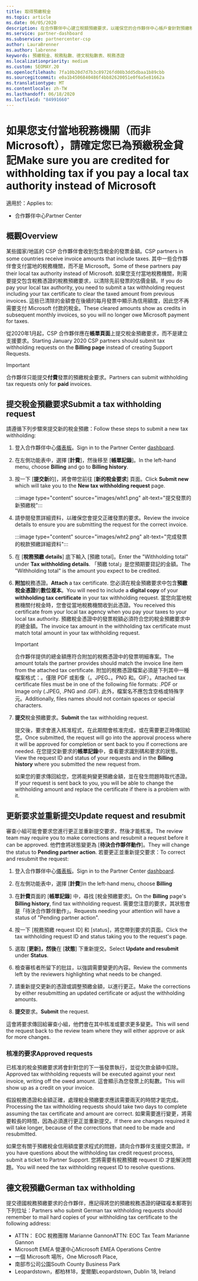 ```yaml
---
title: 取得預繳稅金
ms.topic: article
ms.date: 06/05/2020
description: 在合作夥伴中心建立稅額預繳要求，以確保您的合作夥伴中心帳戶會針對預繳稅金而貸。
ms.service: partner-dashboard
ms.subservice: partnercenter-csp
author: LauraBrenner
ms.author: labrenne
keywords: 預繳稅金、稅務點數、德文稅點數表、稅務憑證
ms.localizationpriority: medium
ms.custom: SEOMAY.20
ms.openlocfilehash: 7fa10b20d7d7b3c89726fd08b3dd5dbaa1b89cbb
ms.sourcegitcommit: e0a1b4506840486f4bb82620051e0f6a5e81662a
ms.translationtype: MT
ms.contentlocale: zh-TW
ms.lasthandoff: 06/18/2020
ms.locfileid: "84991660"
---
```

# <a name="make-sure-you-are-credited-for-withholding-tax-if-you-pay-a-local-tax-authority-instead-of-microsoft"></a><span data-ttu-id="7bbd5-104">如果您支付當地稅務機關（而非 Microsoft），請確定您已為預繳稅金貸記</span><span class="sxs-lookup"><span data-stu-id="7bbd5-104">Make sure you are credited for withholding tax if you pay a local tax authority instead of Microsoft</span></span>

<span data-ttu-id="7bbd5-105">適用於：</span><span class="sxs-lookup"><span data-stu-id="7bbd5-105">Applies to:</span></span>

- <span data-ttu-id="7bbd5-106">合作夥伴中心</span><span class="sxs-lookup"><span data-stu-id="7bbd5-106">Partner Center</span></span>

## <a name="overview"></a><span data-ttu-id="7bbd5-107">概觀</span><span class="sxs-lookup"><span data-stu-id="7bbd5-107">Overview</span></span>

<span data-ttu-id="7bbd5-108">某些國家/地區的 CSP 合作夥伴會收到包含稅金的發票金額。</span><span class="sxs-lookup"><span data-stu-id="7bbd5-108">CSP partners in some countries receive invoice amounts that include taxes.</span></span> <span data-ttu-id="7bbd5-109">其中一些合作夥伴會支付當地的稅務機關，而不是 Microsoft。</span><span class="sxs-lookup"><span data-stu-id="7bbd5-109">Some of these partners pay their local tax authority instead of Microsoft.</span></span> <span data-ttu-id="7bbd5-110">如果您支付當地稅務機關，則需要提交包含稅務憑證的稅務預繳要求，以清除先前發票的估價金額。</span><span class="sxs-lookup"><span data-stu-id="7bbd5-110">If you do pay your local tax authority, you need to submit a tax withholding request including your tax certificate to clear the taxed amount from previous invoices.</span></span> <span data-ttu-id="7bbd5-111">這些已清除的金額會在後續的每月發票中顯示為信用額度，因此您不再需要支付 Microsoft 付款的稅金。</span><span class="sxs-lookup"><span data-stu-id="7bbd5-111">These cleared amounts show as credits in subsequent monthly invoices, so you will no longer owe Microsoft payment for taxes.</span></span>

<span data-ttu-id="7bbd5-112">從2020年1月起，CSP 合作夥伴應在**帳單頁面**上提交稅金預繳要求，而不是建立支援要求。</span><span class="sxs-lookup"><span data-stu-id="7bbd5-112">Starting January 2020 CSP partners should submit tax withholding requests on the **Billing page** instead of creating Support Requests.</span></span>

> [!IMPORTANT]
> <span data-ttu-id="7bbd5-113">合作夥伴只能提交**付費**發票的預繳稅金要求。</span><span class="sxs-lookup"><span data-stu-id="7bbd5-113">Partners can submit withholding tax requests only for **paid** invoices.</span></span>

## <a name="submit-a-tax-withholding-request"></a><span data-ttu-id="7bbd5-114">提交稅金預繳要求</span><span class="sxs-lookup"><span data-stu-id="7bbd5-114">Submit a tax withholding request</span></span>

<span data-ttu-id="7bbd5-115">請遵循下列步驟來提交新的稅金預繳：</span><span class="sxs-lookup"><span data-stu-id="7bbd5-115">Follow these steps to submit a new tax withholding:</span></span>

1. <span data-ttu-id="7bbd5-116">登入合作夥伴中心[儀表板](https://partner.microsoft.com/dashboard/home)。</span><span class="sxs-lookup"><span data-stu-id="7bbd5-116">Sign in to the Partner Center [dashboard](https://partner.microsoft.com/dashboard/home).</span></span>

2. <span data-ttu-id="7bbd5-117">在左側功能表中，選擇 [**計費**]，然後移至 [**帳單記錄**]。</span><span class="sxs-lookup"><span data-stu-id="7bbd5-117">In the left-hand menu, choose **Billing** and go to **Billing history**.</span></span>

3. <span data-ttu-id="7bbd5-118">按一下 [**提交新**的]，將會帶您前往 [**新的稅金要求**] 頁面。</span><span class="sxs-lookup"><span data-stu-id="7bbd5-118">Click **Submit new** which will take you to the **New tax withholding request** page.</span></span>

   :::image type="content" source="images/wht1.png" alt-text="提交發票的新預繳稅":::

4. <span data-ttu-id="7bbd5-120">請參閱發票詳細資料，以確保您會提交正確發票的要求。</span><span class="sxs-lookup"><span data-stu-id="7bbd5-120">Review the invoice details to ensure you are submitting the request for the correct invoice.</span></span>

   :::image type="content" source="images/wht2.png" alt-text="完成發票的稅款預繳詳細資料":::

5. <span data-ttu-id="7bbd5-122">在 [**稅務預繳 details**] 底下輸入 [預繳 total]。</span><span class="sxs-lookup"><span data-stu-id="7bbd5-122">Enter the "Withholding total" under **Tax withholding details**.</span></span> <span data-ttu-id="7bbd5-123">「預繳 total」是您預期要貸記的金額。</span><span class="sxs-lookup"><span data-stu-id="7bbd5-123">The "Withholding total" is the amount you expect to be credited.</span></span>

6. <span data-ttu-id="7bbd5-124">**附加**稅務憑證。</span><span class="sxs-lookup"><span data-stu-id="7bbd5-124">**Attach** a tax certificate.</span></span> <span data-ttu-id="7bbd5-125">您必須在稅金預繳要求中包含**預繳稅金憑證**的**數位複本**。</span><span class="sxs-lookup"><span data-stu-id="7bbd5-125">You will need to include a **digital copy** of your **withholding tax certificate** in your tax withholding request.</span></span> <span data-ttu-id="7bbd5-126">當您向當地稅務機關付稅金時，您會從當地稅務機關收到此憑證。</span><span class="sxs-lookup"><span data-stu-id="7bbd5-126">You received this certificate from your local tax agency when you pay your taxes to your local tax authority.</span></span> <span data-ttu-id="7bbd5-127">預繳稅金憑證中的發票稅額必須符合您的稅金預繳要求中的總金額。</span><span class="sxs-lookup"><span data-stu-id="7bbd5-127">The invoice tax amount in the withholding tax certificate must match total amount in your tax withholding request.</span></span>

   > [!IMPORTANT]
   > <span data-ttu-id="7bbd5-128">合作夥伴提供的總金額應符合附加的稅務憑證中的發票明細專案。</span><span class="sxs-lookup"><span data-stu-id="7bbd5-128">The amount totals the partner provides should match the invoice line item from the attached tax certificate.</span></span> <span data-ttu-id="7bbd5-129">附加的稅務憑證檔案必須是下列其中一種檔案格式：。僅限 PDF 或影像（。JPEG、。PNG 和。GIF）。</span><span class="sxs-lookup"><span data-stu-id="7bbd5-129">Attached tax certificate files must be in one of the following file formats: .PDF or Image only (.JPEG, .PNG and .GIF).</span></span> <span data-ttu-id="7bbd5-130">此外，檔案名不應包含空格或特殊字元。</span><span class="sxs-lookup"><span data-stu-id="7bbd5-130">Additionally, files names should not contain spaces or special characters.</span></span>

7. <span data-ttu-id="7bbd5-131">**提交**稅金預繳要求。</span><span class="sxs-lookup"><span data-stu-id="7bbd5-131">**Submit** the tax withholding request.</span></span>

   <span data-ttu-id="7bbd5-132">提交後，要求會進入核准程式，在此期間會核准完成，或在需要更正時傳回給您。</span><span class="sxs-lookup"><span data-stu-id="7bbd5-132">Once submitted, the request will go into the approval process where it will be approved for completion or sent back to you if corrections are needed.</span></span> <span data-ttu-id="7bbd5-133">在您提交新要求的**帳單記錄**中，查看要求識別碼和要求的狀態。</span><span class="sxs-lookup"><span data-stu-id="7bbd5-133">View the request ID and status of your requests and  in the **Billing history** where you submitted the new request from.</span></span>

   <span data-ttu-id="7bbd5-134">如果您的要求傳回給您，您將能夠變更預繳金額，並在發生問題時取代憑證。</span><span class="sxs-lookup"><span data-stu-id="7bbd5-134">If your request is sent back to you, you will be able to change the withholding amount and replace the certificate if there is a problem with it.</span></span>

## <a name="update-request-and-resubmit"></a><span data-ttu-id="7bbd5-135">更新要求並重新提交</span><span class="sxs-lookup"><span data-stu-id="7bbd5-135">Update request and resubmit</span></span>

<span data-ttu-id="7bbd5-136">審查小組可能會要求您進行更正並重新提交要求，然後才能核准。</span><span class="sxs-lookup"><span data-stu-id="7bbd5-136">The review team may require you to make corrections and resubmit a request before it can be approved.</span></span> <span data-ttu-id="7bbd5-137">他們會將狀態變更為 [**待決合作夥伴動作**]。</span><span class="sxs-lookup"><span data-stu-id="7bbd5-137">They will change the status to **Pending partner action**.</span></span> <span data-ttu-id="7bbd5-138">若要更正並重新提交要求：</span><span class="sxs-lookup"><span data-stu-id="7bbd5-138">To correct and resubmit the request:</span></span>

1. <span data-ttu-id="7bbd5-139">登入合作夥伴中心[儀表板](https://partner.microsoft.com/dashboard/home)。</span><span class="sxs-lookup"><span data-stu-id="7bbd5-139">Sign in to the Partner Center [dashboard](https://partner.microsoft.com/dashboard/home).</span></span>

2. <span data-ttu-id="7bbd5-140">在左側功能表中，選擇 [**計費**]</span><span class="sxs-lookup"><span data-stu-id="7bbd5-140">In the left-hand menu, choose **Billing**</span></span>

3. <span data-ttu-id="7bbd5-141">在**計費**頁面的 [**帳單記錄**] 中，尋找 [稅金預繳要求]。</span><span class="sxs-lookup"><span data-stu-id="7bbd5-141">On the **Billing** page's **Billing history**, find tax withholding request.</span></span> <span data-ttu-id="7bbd5-142">需要您注意的要求，其狀態會是「待決合作夥伴動作」。</span><span class="sxs-lookup"><span data-stu-id="7bbd5-142">Requests needing your attention will have a status of "Pending partner action".</span></span>

4. <span data-ttu-id="7bbd5-143">按一下 [稅務預繳 request ID] 和 [status]，將您帶到要求的頁面。</span><span class="sxs-lookup"><span data-stu-id="7bbd5-143">Click the tax withholding request ID and status taking you to the request's page.</span></span>

5. <span data-ttu-id="7bbd5-144">選取 [**更新]，然後**在 [**狀態**] 下重新提交。</span><span class="sxs-lookup"><span data-stu-id="7bbd5-144">Select **Update and resubmit** under **Status**.</span></span>

6. <span data-ttu-id="7bbd5-145">檢查審核者所留下的批註，以強調需要變更的內容。</span><span class="sxs-lookup"><span data-stu-id="7bbd5-145">Review the comments left by the reviewers highlighting what needs to be changed.</span></span>

7. <span data-ttu-id="7bbd5-146">請重新提交更新的憑證或調整預繳金額，以進行更正。</span><span class="sxs-lookup"><span data-stu-id="7bbd5-146">Make the corrections by either resubmitting an updated certificate or adjust the withholding amounts.</span></span>

8. <span data-ttu-id="7bbd5-147">**提交**要求。</span><span class="sxs-lookup"><span data-stu-id="7bbd5-147">**Submit** the request.</span></span>

<span data-ttu-id="7bbd5-148">這會將要求傳回給審查小組，他們會在其中核准或要求更多變更。</span><span class="sxs-lookup"><span data-stu-id="7bbd5-148">This will send the request back to the review team where they will either approve or ask for more changes.</span></span>

### <a name="approved-requests"></a><span data-ttu-id="7bbd5-149">核准的要求</span><span class="sxs-lookup"><span data-stu-id="7bbd5-149">Approved requests</span></span>

<span data-ttu-id="7bbd5-150">已核准的稅金預繳要求將會針對您的下一張發票執行，並從欠款金額中扣除。</span><span class="sxs-lookup"><span data-stu-id="7bbd5-150">Approved tax withholding requests will be executed against your next invoice, writing off the owed amount.</span></span> <span data-ttu-id="7bbd5-151">這會顯示為您發票上的點數。</span><span class="sxs-lookup"><span data-stu-id="7bbd5-151">This will show up as a credit on your invoice.</span></span>

<span data-ttu-id="7bbd5-152">假設稅務憑證和金額正確，處理稅金預繳要求應該需要兩天的時間才能完成。</span><span class="sxs-lookup"><span data-stu-id="7bbd5-152">Processing the tax withholding requests should take two days to complete assuming the tax certificate and amount are correct.</span></span> <span data-ttu-id="7bbd5-153">如果需要進行變更，將需要較長的時間，因為必須進行更正並重新提交。</span><span class="sxs-lookup"><span data-stu-id="7bbd5-153">If there are changes required it will take longer, because of the corrections that need to be made and resubmitted.</span></span>

<span data-ttu-id="7bbd5-154">如果您有關于預繳稅金信用額度要求程式的問題，請向合作夥伴支援提交票證。</span><span class="sxs-lookup"><span data-stu-id="7bbd5-154">If you have questions about the withholding tax credit request process, submit a ticket to Partner Support.</span></span> <span data-ttu-id="7bbd5-155">您將需要有稅務預繳 request ID 才能解決問題。</span><span class="sxs-lookup"><span data-stu-id="7bbd5-155">You will need the tax withholding request ID to resolve questions.</span></span>

## <a name="german-tax-withholding"></a><span data-ttu-id="7bbd5-156">德文稅預繳</span><span class="sxs-lookup"><span data-stu-id="7bbd5-156">German tax withholding</span></span>

<span data-ttu-id="7bbd5-157">提交德國稅務預繳要求的合作夥伴，應記得將您的預繳稅務憑證的硬碟複本郵寄到下列位址：</span><span class="sxs-lookup"><span data-stu-id="7bbd5-157">Partners who submit German tax withholding requests should remember to mail hard copies of your withholding tax certificate to the following address:</span></span>

- <span data-ttu-id="7bbd5-158">ATTN： EOC 稅務團隊 Marianne Gannon</span><span class="sxs-lookup"><span data-stu-id="7bbd5-158">ATTN: EOC Tax Team Marianne Gannon</span></span>
- <span data-ttu-id="7bbd5-159">Microsoft EMEA 營運中心</span><span class="sxs-lookup"><span data-stu-id="7bbd5-159">Microsoft EMEA Operations Centre</span></span>
- <span data-ttu-id="7bbd5-160">一個 Microsoft 場所，</span><span class="sxs-lookup"><span data-stu-id="7bbd5-160">One Microsoft Place,</span></span>
- <span data-ttu-id="7bbd5-161">南部市公司公園</span><span class="sxs-lookup"><span data-stu-id="7bbd5-161">South County Business Park</span></span>
- <span data-ttu-id="7bbd5-162">Leopardstown，都柏林18，愛爾蘭</span><span class="sxs-lookup"><span data-stu-id="7bbd5-162">Leopardstown, Dublin 18, Ireland</span></span>
